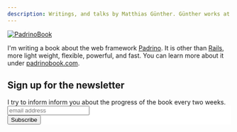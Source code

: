 ```yaml
---
description: Writings, and talks by Matthias Günther. Günther works at MyHammer, loves painting Warhammer figures, writing, giving talks, and enjoys making cakes.
---
```


<a href="https://www.softcover.io/books/fd219c19/padrinobook" title="PadrinoBook" class="center" target="_blank"><img class="padrino" src="https://farm8.staticflickr.com/7016/13441187154_58d220c784_o_d.png" alt="PadrinoBook"/></a>


I'm writing a book about the web framework [Padrino](http://www.padrinorb.com/).  It is other than [Rails](http://rubyonrails.org/), more light weight, flexible, powerful, and fast. You can learn more about it under [padrinobook.com](http://padrinobook.com).


## Sign up for the newsletter

<div class="info-box">
I try to inform inform you about the progress of the book every two weeks.
<link href="http://cdn-images.mailchimp.com/embedcode/slim-081711.css" rel="stylesheet" type="text/css">
<style type="text/css">
  #mc_embed_signup{background:#fff; clear:left; font:14px Helvetica,Arial,sans-serif; }
  /* Add your own MailChimp form style overrides in your site stylesheet or in this style block.
     We recommend moving this block and the preceding CSS link to the HEAD of your HTML file. */
</style>
<div id="mc_embed_signup">
<form action="http://wikimatze.us6.list-manage.com/subscribe/post?u=4010f8ce18503766e176536f1&amp;id=198f8c0321" method="post" id="mc-embedded-subscribe-form" name="mc-embedded-subscribe-form" class="validate" target="_blank" novalidate>
  <input type="email" value="" name="EMAIL" class="email" id="mce-EMAIL" placeholder="email address" required>
  <div class="clear"><input type="submit" value="Subscribe" name="subscribe" id="mc-embedded-subscribe" class="button pretty medium secondary btn"></div>
</form>
</div>
</div>

<!--
<div class="ui-progress-bar ui-container" id="progress_bar">
  <div class="ui-progress" style="width: 25%;">
    <span class="ui-label">
      Book status: <b class="value">25%</b>
    </span>
  </div>
</div>
-->

